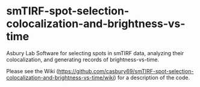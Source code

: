 # smTIRF-spot-selection-colocalization-and-brightness-vs-time
Asbury Lab Software for selecting spots in smTIRF data, analyzing their colocalization, and generating records of brightness-vs-time.

Please see the Wiki (https://github.com/casbury69/smTIRF-spot-selection-colocalization-and-brightness-vs-time/wiki) for a description of the code.
